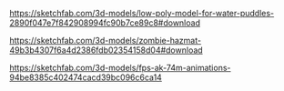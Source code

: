https://sketchfab.com/3d-models/low-poly-model-for-water-puddles-2890f047e7f842908994fc90b7ce89c8#download

https://sketchfab.com/3d-models/zombie-hazmat-49b3b4307f6a4d2386fdb02354158d04#download

https://sketchfab.com/3d-models/fps-ak-74m-animations-94be8385c402474cacd39bc096c6ca14